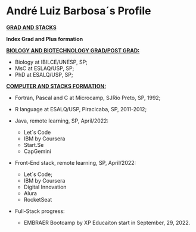 # André Luiz Barbosa´s Profile
[**GRAD AND STACKS**](#andré-luiz-barbosa´s-profile)

 **Index Grad and Plus formation**

[**BIOLOGY AND BIOTECHNOLOGY GRAD/POST GRAD:**](#andré-luiz-barbosas-profile)

* Biology at IBILCE/UNESP, SP;
* MsC at ESLAQ/USP, SP;
* PhD at ESALQ/USP, SP;

[**COMPUTER AND STACKS FORMATION:**](#andré-luiz-barbosas-profile)
- Fortran, Pascal and C at Microcamp, SJRio Preto, SP, 1992;
- R language at ESALQ/USP, Piracicaba, SP, 2011-2012;
- Java, remote learning, SP, April/2022:
 
    * Let´s Code
    * IBM by Coursera 
    * Start.Se
    * CapGemini

* Front-End stack, remote learning, SP, April/2022:
  * Let´s Code;
  * IBM by Coursera
  * Digital Innovation
  * Alura
  * RocketSeat

* Full-Stack progress:
  * EMBRAER Bootcamp by XP Educaiton start in September, 29, 2022.



